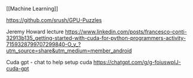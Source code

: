 [[Machine Learning]]

https://github.com/srush/GPU-Puzzles

Jeremy Howard lecture
https://www.linkedin.com/posts/francesco-conti-32913b135_getting-started-with-cuda-for-python-programmers-activity-7159328799707299840-O_y_?utm_source=share&utm_medium=member_android

Cuda gpt - chat to help setup cuda
https://chatgpt.com/g/g-foiuswpIJ-cuda-gpt